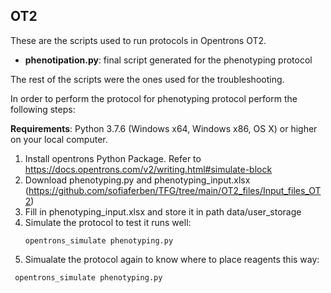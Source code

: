OT2
---
These are the scripts used to run protocols in Opentrons OT2.
- **phenotipation.py**: final script generated for the phenotyping protocol

The rest of the scripts were the ones used for the troubleshooting. 


In order to perform the protocol for phenotyping protocol perform the following steps:

**Requirements**: Python 3.7.6 (Windows x64, Windows x86, OS X) or higher on your local computer. 
1. Install opentrons Python Package. Refer to https://docs.opentrons.com/v2/writing.html#simulate-block
2. Download phenotyping.py and phenotyping_input.xlsx (https://github.com/sofiaferben/TFG/tree/main/OT2_files/Input_files_OT2)
3. Fill in phenotyping_input.xlsx and store it in path data/user_storage
4. Simulate the protocol to test it runs well:
   ```
   opentrons_simulate phenotyping.py
   ```
5. Simualate the protocol again to know where to place reagents this way:
  ```
   opentrons_simulate phenotyping.py
   ```


